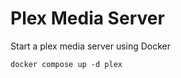 Plex Media Server
============================

Start a plex media server using Docker


```
docker compose up -d plex
```
